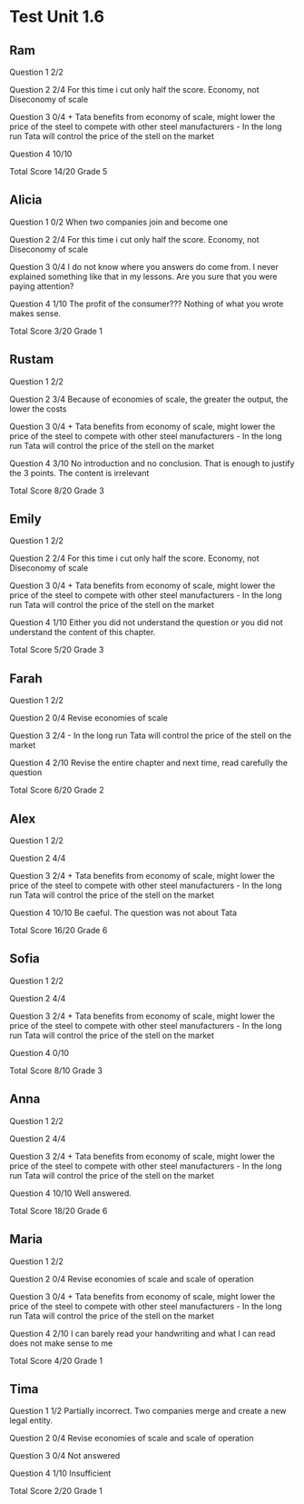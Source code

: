 # Test Unit 1.6

## Ram

Question 1      2/2

Question 2      2/4
                For this time i cut only half the score.
                Economy, not Diseconomy of scale

Question 3      0/4
                + Tata benefits from economy of scale, might lower the price
                  of the steel to compete with other steel manufacturers
                - In the long run Tata will control the price of the stell on the market

Question 4      10/10

Total Score     14/20 Grade 5

## Alicia

Question 1      0/2
                When two companies join and become one

Question 2      2/4
                For this time i cut only half the score.
                Economy, not Diseconomy of scale

Question 3      0/4
                I do not know where you answers do come from. I never explained something
                like that in my lessons. Are you sure that you were paying attention?

Question 4      1/10
                The profit of the consumer???
                Nothing of what you wrote makes sense.

Total Score     3/20 Grade 1

## Rustam

Question 1      2/2

Question 2      3/4
                Because of economies of scale, the greater the output, the lower the costs

Question 3      0/4
                + Tata benefits from economy of scale, might lower the price
                  of the steel to compete with other steel manufacturers
                - In the long run Tata will control the price of the stell on the market

Question 4      3/10
                No introduction and no conclusion. That is enough to justify the 3 points.
                The content is irrelevant

Total Score     8/20 Grade 3

## Emily

Question 1      2/2

Question 2      2/4
                For this time i cut only half the score.
                Economy, not Diseconomy of scale

Question 3      0/4
                + Tata benefits from economy of scale, might lower the price
                  of the steel to compete with other steel manufacturers
                - In the long run Tata will control the price of the stell on the market

Question 4      1/10
                Either you did not understand the question or you did not understand the
                content of this chapter.

Total Score     5/20 Grade 3

## Farah

Question 1      2/2

Question 2      0/4
                Revise economies of scale

Question 3      2/4
                - In the long run Tata will control the price of the stell on the market
                
Question 4      2/10
                Revise the entire chapter and next time, read carefully the question

Total Score     6/20 Grade 2

## Alex

Question 1      2/2

Question 2      4/4

Question 3      2/4
                + Tata benefits from economy of scale, might lower the price
                  of the steel to compete with other steel manufacturers
                - In the long run Tata will control the price of the stell on the market

Question 4      10/10
                Be caeful. The question was not about Tata

Total Score     16/20 Grade 6

## Sofia

Question 1      2/2

Question 2      4/4

Question 3      2/4
                + Tata benefits from economy of scale, might lower the price
                  of the steel to compete with other steel manufacturers
                - In the long run Tata will control the price of the stell on the market

Question 4      0/10

Total Score     8/10 Grade 3

## Anna

Question 1      2/2

Question 2      4/4

Question 3      2/4
                + Tata benefits from economy of scale, might lower the price
                  of the steel to compete with other steel manufacturers
                - In the long run Tata will control the price of the stell on the market

Question 4      10/10
                Well answered.

Total Score     18/20 Grade 6

## Maria

Question 1      2/2

Question 2      0/4
                Revise economies of scale and scale of operation

Question 3       0/4
                + Tata benefits from economy of scale, might lower the price
                  of the steel to compete with other steel manufacturers
                - In the long run Tata will control the price of the stell on the market

Question 4      2/10
                I can barely read your handwriting and what I can read does not make sense to me

Total Score     4/20 Grade 1

## Tima

Question 1      1/2
                Partially incorrect. Two companies merge and create a new legal entity.

Question 2      0/4
                Revise economies of scale and scale of operation

Question 3      0/4
                Not answered

Question 4      1/10
                Insufficient

Total Score     2/20 Grade 1
                

